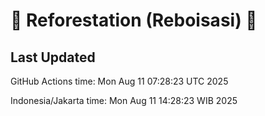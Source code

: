 
# 🌳 Reforestation (Reboisasi) 🌲

## Last Updated

GitHub Actions time: Mon Aug 11 07:28:23 UTC 2025

Indonesia/Jakarta time: Mon Aug 11 14:28:23 WIB 2025
